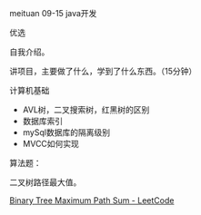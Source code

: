 meituan 09-15 java开发

优选

自我介绍。

讲项目，主要做了什么，学到了什么东西。（15分钟）

计算机基础

-   AVL树，二叉搜索树，红黑树的区别
-   数据库索引
-   mySql数据库的隔离级别
-   MVCC如何实现

算法题：

二叉树路径最大值。

[Binary Tree Maximum Path Sum - LeetCode](https://leetcode.com/problems/binary-tree-maximum-path-sum/)

